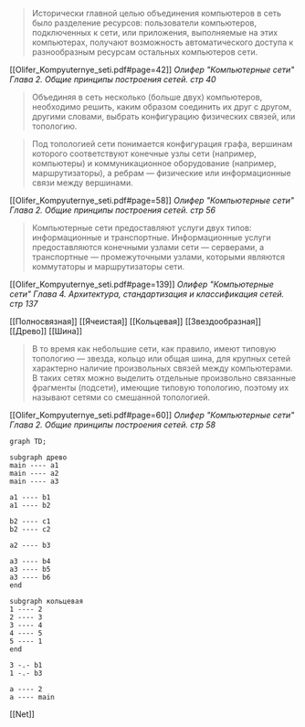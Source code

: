 
> Исторически главной целью объединения компьютеров в сеть было разделение ресурсов: пользователи компьютеров, подключенных к сети, или приложения, выполняемые на этих компьютерах, получают возможность автоматического доступа к разнообразным ресурсам остальных компьютеров сети.

[[Olifer_Kompyuternye_seti.pdf#page=42]]
*Олифер "Компьютерные сети" Глава 2. Общие принципы построения сетей. стр 40*

> Объединяя в сеть несколько (больше двух) компьютеров, необходимо решить, каким образом соединить их друг с другом, другими словами, выбрать конфигурацию физических связей, или топологию.

> Под топологией сети понимается конфигурация графа, вершинам которого соответствуют конечные узлы сети (например, компьютеры) и коммуникационное оборудование (например, маршрутизаторы), а ребрам — физические или информационные связи между вершинами.

[[Olifer_Kompyuternye_seti.pdf#page=58]]
*Олифер "Компьютерные сети" Глава 2. Общие принципы построения сетей. стр 56*

> Компьютерные сети предоставляют услуги двух типов: информационные и транспортные. Информационные услуги предоставляются конечными узлами сети — серверами, а транспортные — промежуточными узлами, которыми являются коммутаторы и маршрутизаторы сети.

[[Olifer_Kompyuternye_seti.pdf#page=139]]
*Олифер "Компьютерные сети" Глава 4. Архитектура, стандартизация и классификация сетей. стр 137*

[[Полносвязная]]
[[Ячеистая]]
[[Кольцевая]]
[[Звездообразная]]
[[Древо]]
[[Шина]]

> В то время как небольшие сети, как правило, имеют типовую топологию — звезда, кольцо или общая шина, для крупных сетей характерно наличие произвольных связей между компьютерами. В таких сетях можно выделить отдельные произвольно связанные фрагменты (подсети), имеющие типовую топологию, поэтому их называют сетями со смешанной топологией.

[[Olifer_Kompyuternye_seti.pdf#page=60]]
*Олифер "Компьютерные сети" Глава 2. Общие принципы построения сетей. стр 58*

```mermaid
graph TD;

subgraph древо
main ---- a1
main ---- a2
main ---- a3

a1 ---- b1
a1 ---- b2

b2 ---- c1
b2 ---- c2

a2 ---- b3

a3 ---- b4
a3 ---- b5
a3 ---- b6
end

subgraph кольцевая
1 ---- 2
2 ---- 3
3 ---- 4
4 ---- 5
5 ---- 1
end

3 -.- b1
1 -.- b3

a ---- 2
a ---- main

```

[[Net]]